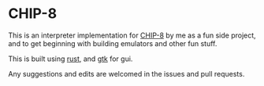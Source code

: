 # CHIP-8

This is an interpreter implementation for [CHIP-8][chip8-wiki] by me as a fun side project, and to get beginning with building emulators and other fun stuff.

This is built using [rust][rust-site], and [gtk][gtk-site] for gui.

Any suggestions and edits are welcomed in the issues and pull requests.

[chip8-wiki]: https://en.wikipedia.org/wiki/CHIP-8
[rust-site]: https://www.rust-lang.org/
[gtk-site]: https://www.gtk.org/
